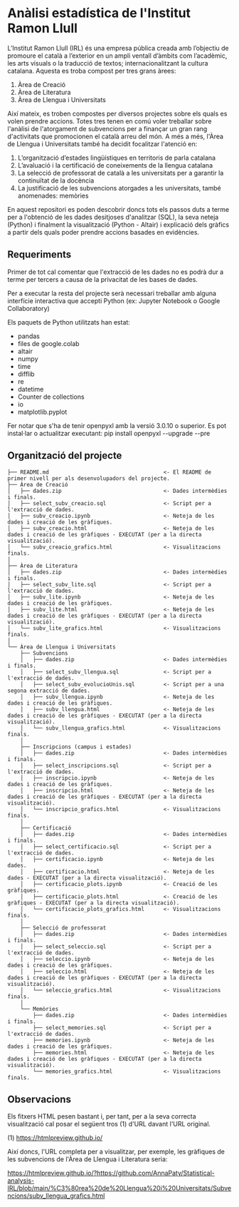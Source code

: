 # Anàlisi estadística de l'Institut Ramon Llull

L’Institut Ramon Llull (IRL) és una empresa pública creada amb l’objectiu de promoure el català a l’exterior en un ampli ventall d’àmbits com l’acadèmic, les arts visuals o la traducció de textos; internacionalitzant la cultura catalana. Aquesta es troba compost per tres grans àrees: 

1.	Àrea de Creació
2.	Àrea de Literatura
3.	Àrea de Llengua i Universitats

Així mateix, es troben compostes per diversos projectes sobre els quals es volen prendre accions. Totes tres tenen en comú voler treballar sobre l'anàlisi de l'atorgament de subvencions per a finançar un gran rang d'activitats que promocionen el català arreu del món. A més a més, l'Àrea de Llengua i Universitats també ha decidit focalitzar l'atenció en:

1.	L’organització d’estades lingüístiques en territoris de parla catalana
2.	L’avaluació i la certificació de coneixements de la llengua catalana
3.	La selecció de professorat de català a les universitats per a garantir la continuïtat de la docència
4.	La justificació de les subvencions atorgades a les universitats, també anomenades: memòries

En aquest repositori es poden descobrir doncs tots els passos duts a terme per a l'obtenció de les dades desitjoses d'analitzar (SQL), la seva neteja (Python) i finalment la visualització (Python - Altair) i explicació dels gràfics a partir dels quals poder prendre accions basades en evidències.


Requeriments
------------

Primer de tot cal comentar que l'extracció de les dades no es podrà dur a terme per tercers a causa de la privacitat de les bases de dades.

Per a executar la resta del projecte serà necessari treballar amb alguna interfície interactiva que accepti Python (ex: Jupyter Notebook o Google Collaboratory)

Els paquets de Python utilitzats han estat:

* pandas
* files de google.colab
* altair
* numpy
* time
* difflib
* re
* datetime
* Counter de collections
* io
* matplotlib.pyplot

Fer notar que s'ha de tenir openpyxl amb la versió 3.0.10 o superior. Es pot instal·lar o actualitzar executant: pip install openpyxl --upgrade --pre


Organització del projecte
------------

    ├── README.md                                    <- El README de primer nivell per als desenvolupadors del projecte.
    ├── Àrea de Creació
    │   ├── dades.zip                                <- Dades intermèdies i finals.
    │   ├── select_subv_creacio.sql                  <- Script per a l'extracció de dades.
    │   ├── subv_creacio.ipynb                       <- Neteja de les dades i creació de les gràfiques.
    │   ├── subv_creacio.html                        <- Neteja de les dades i creació de les gràfiques - EXECUTAT (per a la directa visualització).
    │   └── subv_creacio_grafics.html                <- Visualitzacions finals.
    │ 
    ├── Àrea de Literatura           
    │   ├── dades.zip                                <- Dades intermèdies i finals.
    │   ├── select_subv_lite.sql                     <- Script per a l'extracció de dades.
    │   ├── subv_lite.ipynb                          <- Neteja de les dades i creació de les gràfiques.
    │   ├── subv_lite.html                           <- Neteja de les dades i creació de les gràfiques - EXECUTAT (per a la directa visualització).
    │   └── subv_lite_grafics.html                   <- Visualitzacions finals.
    │ 
    └── Àrea de Llengua i Universitats                
        ├── Subvencions
        │   ├── dades.zip                            <- Dades intermèdies i finals.
        │   ├── select_subv_llengua.sql              <- Script per a l'extracció de dades.
        │   ├── select_subv_evolucioUnis.sql         <- Script per a una segona extracció de dades.
        │   ├── subv_llengua.ipynb                   <- Neteja de les dades i creació de les gràfiques.
        │   ├── subv_llengua.html                    <- Neteja de les dades i creació de les gràfiques - EXECUTAT (per a la directa visualització).
        │   └── subv_llengua_grafics.html            <- Visualitzacions finals.
        │ 
        ├── Inscripcions (campus i estades)
        │   ├── dades.zip                            <- Dades intermèdies i finals.
        │   ├── select_inscripcions.sql              <- Script per a l'extracció de dades.
        │   ├── inscripcio.ipynb                     <- Neteja de les dades i creació de les gràfiques.
        │   ├── inscripcio.html                      <- Neteja de les dades i creació de les gràfiques - EXECUTAT (per a la directa visualització).
        │   └── inscripcio_grafics.html              <- Visualitzacions finals.
        │ 
        ├── Certificació
        │   ├── dades.zip                            <- Dades intermèdies i finals.
        │   ├── select_certificacio.sql              <- Script per a l'extracció de dades.
        │   ├── certificacio.ipynb                   <- Neteja de les dades.
        │   ├── certificacio.html                    <- Neteja de les dades - EXECUTAT (per a la directa visualització).
        │   ├── certificacio_plots.ipynb             <- Creació de les gràfiques.
        │   ├── certificacio_plots.html              <- Creació de les gràfiques - EXECUTAT (per a la directa visualització).
        │   └── certificacio_plots_grafics.html      <- Visualitzacions finals.
        │ 
        ├── Selecció de professorat
        │   ├── dades.zip                            <- Dades intermèdies i finals.
        │   ├── select_seleccio.sql                  <- Script per a l'extracció de dades.
        │   ├── seleccio.ipynb                       <- Neteja de les dades i creació de les gràfiques.
        │   ├── seleccio.html                        <- Neteja de les dades i creació de les gràfiques - EXECUTAT (per a la directa visualització).
        │   └── seleccio_grafics.html                <- Visualitzacions finals.
        │ 
        └── Memòries
            ├── dades.zip                            <- Dades intermèdies i finals.
            ├── select_memories.sql                  <- Script per a l'extracció de dades.
            ├── memories.ipynb                       <- Neteja de les dades i creació de les gràfiques.
            ├── memories.html                        <- Neteja de les dades i creació de les gràfiques - EXECUTAT (per a la directa visualització).
            └── memories_grafics.html                <- Visualitzacions finals.
          
          
Observacions
------------

Els fitxers HTML pesen bastant i, per tant, per a la seva correcta visualització cal posar el següent tros (1) d'URL davant l'URL original.

(1) https://htmlpreview.github.io/

Així doncs, l'URL completa per a visualitzar, per exemple, les gràfiques de les subvencions de l'Àrea de Llengua i Literatura seria:

https://htmlpreview.github.io/?https://github.com/AnnaPaty/Statistical-analysis-IRL/blob/main/%C3%80rea%20de%20Llengua%20i%20Universitats/Subvencions/subv_llengua_grafics.html
